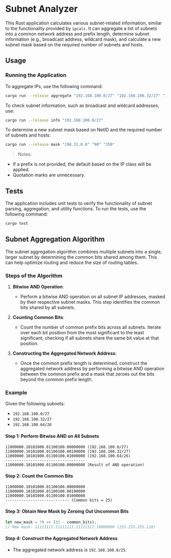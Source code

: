 # Subnet Analyzer

This Rust application calculates various subnet-related information, similar to the functionality provided by `ipcalc`. It can aggregate a list of subnets into a common network address and prefix length, determine subnet information (e.g., broadcast address, wildcard mask), and calculate a new subnet mask based on the required number of subnets and hosts.

## Usage

### Running the Application

To aggregate IPs, use the following command:

```sh
cargo run --release aggregate "192.168.100.0/27" "192.168.100.32/27" "192.168.100.64/26"
```

To check subnet information, such as broadcast and wildcard addresses, use:

```sh
cargo run --release info "192.168.100.0/27"
```

To determine a new subnet mask based on NetID and the required number of subnets and hosts:

```sh
cargo run --release mask "198.31.0.0" "90" "350"
```

> Notes:

- If a prefix is not provided, the default based on the IP class will be applied.
- Quotation marks are unnecessary.

## Tests

The application includes unit tests to verify the functionality of subnet parsing, aggregation, and utility functions. To run the tests, use the following command:

```sh
cargo test
```

## Subnet Aggregation Algorithm

The subnet aggregation algorithm combines multiple subnets into a single, larger subnet by determining the common bits shared among them. This can help optimize routing and reduce the size of routing tables.

### Steps of the Algorithm

1. **Bitwise AND Operation**:

   - Perform a bitwise AND operation on all subnet IP addresses, masked by their respective subnet masks. This step identifies the common bits shared by all subnets.

2. **Counting Common Bits**:

   - Count the number of common prefix bits across all subnets. Iterate over each bit position from the most significant to the least significant, checking if all subnets share the same bit value at that position.

3. **Constructing the Aggregated Network Address**:
   - Once the common prefix length is determined, construct the aggregated network address by performing a bitwise AND operation between the common prefix and a mask that zeroes out the bits beyond the common prefix length.

### Example

Given the following subnets:

- `192.168.100.0/27`
- `192.168.100.32/27`
- `192.168.100.64/26`

#### Step 1: Perform Bitwise AND on All Subnets

```
11000000.10101000.01100100.00000000 (192.168.100.0/27)
11000000.10101000.01100100.00100000 (192.168.100.32/27)
11000000.10101000.01100100.01000000 (192.168.100.64/26)
-----------------------------------
11000000.10101000.01100100.00000000 (Result of AND operation)
```

#### Step 2: Count the Common Bits

```
11000000.10101000.01100100.00000000
11000000.10101000.01100100.00100000
11000000.10101000.01100100.01000000
---------------------------- (Common bits = 25)
```

#### Step 3: Obtain New Mask by Zeroing Out Uncommon Bits

```rust
let new_mask = !0 << (32 - common_bits);
// New mask: 11111111.11111111.11111111.10000000 (255.255.255.128)
```

#### Step 4: Construct the Aggregated Network Address

- The aggregated network address is `192.168.100.0/25`.
